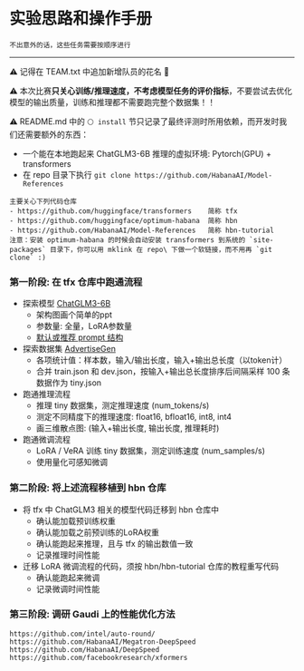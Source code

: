 # 实验思路和操作手册

    不出意外的话，这些任务需要按顺序进行

----

⚠ 记得在 TEAM.txt 中追加新增队员的花名 🎉  

⚠ 本次比赛**只关心训练/推理速度，不考虑模型任务的评价指标**，不要尝试去优化模型的输出质量，训练和推理都不需要跑完整个数据集！！

⚠ README.md 中的 `⚪ install` 节只记录了最终评测时所用依赖，而开发时我们还需要额外的东西：

- 一个能在本地跑起来 ChatGLM3-6B 推理的虚拟环境: Pytorch(GPU) + transformers
- 在 repo 目录下执行 `git clone https://github.com/HabanaAI/Model-References`

```
主要关心下列代码仓库
- https://github.com/huggingface/transformers    简称 tfx
- https://github.com/huggingface/optimum-habana  简称 hbn
- https://github.com/HabanaAI/Model-References   简称 hbn-tutorial
注意：安装 optimum-habana 的时候会自动安装 transformers 到系统的 `site-packages` 目录下，你可以用 mklink 在 repo\ 下做一个软链接，而不用再 `git clone` :)
```

### 第一阶段: 在 tfx 仓库中跑通流程

- 探索模型 [ChatGLM3-6B](https://huggingface.co/THUDM/chatglm3-6b)
  - 架构图画个简单的ppt
  - 参数量: 全量，LoRA参数量
  - [默认或推荐 prompt 结构](https://github.com/THUDM/ChatGLM3/blob/main/PROMPT.md)
- 探索数据集 [AdvertiseGen](https://huggingface.co/datasets/shibing624/AdvertiseGen)
  - 各项统计值：样本数，输入/输出长度，输入+输出总长度（以token计）
  - 合并 train.json 和 dev.json，按输入+输出总长度排序后间隔采样 100 条数据作为 tiny.json
- 跑通推理流程
  - 推理 tiny 数据集，测定推理速度 (num_tokens/s)
  - 测定不同精度下的推理速度: float16, bfloat16, int8, int4
  - 画三维散点图: (输入+输出长度, 输出长度, 推理耗时)
- 跑通微调流程
  - LoRA / VeRA 训练 tiny 数据集，测定训练速度 (num_samples/s)
  - 使用量化可感知微调


### 第二阶段: 将上述流程移植到 hbn 仓库

- 将 tfx 中 ChatGLM3 相关的模型代码迁移到 hbn 仓库中
  - 确认能加载预训练权重
  - 确认能加载之前预训练的LoRA权重
  - 确认能跑起来推理，且与 tfx 的输出数值一致
  - 记录推理时间性能
- 迁移 LoRA 微调流程的代码，须按 hbn/hbn-tutorial 仓库的教程重写代码
  - 确认能跑起来微调
  - 记录微调时间性能


### 第三阶段: 调研 Gaudi 上的性能优化方法

```
https://github.com/intel/auto-round/
https://github.com/HabanaAI/Megatron-DeepSpeed
https://github.com/HabanaAI/DeepSpeed
https://github.com/facebookresearch/xformers
```
